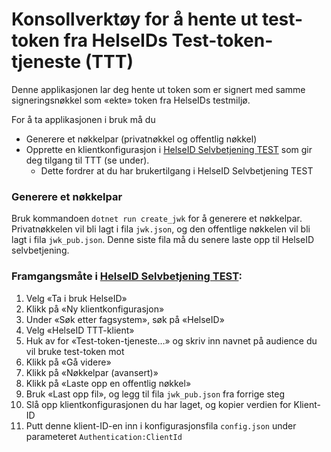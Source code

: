 # Konsollverktøy for å hente ut test-token fra HelseIDs Test-token-tjeneste (TTT)

Denne applikasjonen lar deg hente ut token som er signert med samme signeringsnøkkel som «ekte» token fra HelseIDs testmiljø.

For å ta applikasjonen i bruk må du

  * Generere et nøkkelpar (privatnøkkel og offentlig nøkkel)
  * Opprette en klientkonfigurasjon i [HelseID Selvbetjening TEST](https://selvbetjening.test.nhn.no/) som gir deg tilgang til TTT (se under).
    * Dette fordrer at du har brukertilgang i HelseID Selvbetjening TEST
  

### Generere et nøkkelpar

Bruk kommandoen `dotnet run create_jwk` for å generere et nøkkelpar. Privatnøkkelen vil bli lagt i fila `jwk.json`, og den offentlige nøkkelen vil bli lagt i fila `jwk_pub.json`.
Denne siste fila må du senere laste opp til HelseID selvbetjening. 

### Framgangsmåte i [HelseID Selvbetjening TEST](https://selvbetjening.test.nhn.no/):

1. Velg «Ta i bruk HelseID»
2. Klikk på «Ny klientkonfigurasjon»
3. Under «Søk etter fagsystem», søk på «HelseID»
4. Velg «HelseID TTT-klient»
5. Huk av for «Test-token-tjeneste…» og skriv inn navnet på audience du vil bruke test-token mot
6. Klikk på «Gå videre»
7. Klikk på «Nøkkelpar (avansert)»
8. Klikk på «Laste opp en offentlig nøkkel»
9. Bruk «Last opp fil», og legg til fila `jwk_pub.json` fra forrige steg
10. Slå opp klientkonfigurasjonen du har laget, og kopier verdien for Klient-ID
11. Putt denne klient-ID-en inn i konfigurasjonsfila `config.json` under parameteret `Authentication:ClientId`